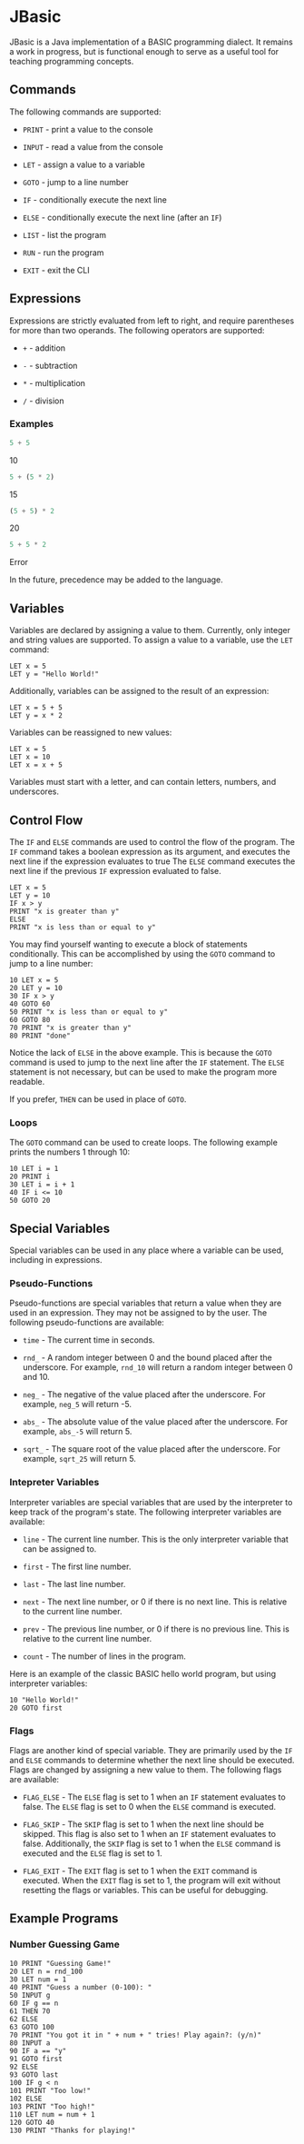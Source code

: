 # JBasic

JBasic is a Java implementation of a BASIC programming dialect. It remains a work in progress, but is functional enough to serve as a useful tool for teaching programming concepts.

## Commands

The following commands are supported:

* `PRINT` - print a value to the console

* `INPUT` - read a value from the console

* `LET` - assign a value to a variable

* `GOTO` - jump to a line number

* `IF` - conditionally execute the next line

* `ELSE` - conditionally execute the next line (after an `IF`)

* `LIST` - list the program

* `RUN` - run the program

* `EXIT` - exit the CLI

## Expressions
Expressions are strictly evaluated from left to right, and require parentheses for more than two operands. The following operators are supported:

* `+` - addition

* `-` - subtraction

* `*` - multiplication

* `/` - division

### Examples

```JavaScript
5 + 5
```
10



```JavaScript
5 + (5 * 2)
```
15



```JavaScript
(5 + 5) * 2
```
20



```JavaScript
5 + 5 * 2
```
Error

In the future, precedence may be added to the language.

## Variables

Variables are declared by assigning a value to them. Currently, only integer and string values are supported. To assign a value to a variable, use the `LET` command:

```BASIC
LET x = 5
LET y = "Hello World!"
```

Additionally, variables can be assigned to the result of an expression:

```BASIC
LET x = 5 + 5
LET y = x * 2
```

Variables can be reassigned to new values:

```BASIC
LET x = 5
LET x = 10
LET x = x + 5
```


Variables must start with a letter, and can contain letters, numbers, and underscores.

## Control Flow

The `IF` and `ELSE` commands are used to control the flow of the program. The `IF` command takes a boolean expression as its argument, and executes the next line if the expression evaluates to true The `ELSE` command executes the next line if the previous `IF` expression evaluated to false.

```BASIC
LET x = 5
LET y = 10
IF x > y
PRINT "x is greater than y"
ELSE
PRINT "x is less than or equal to y"
```

You may find yourself wanting to execute a block of statements conditionally. This can be accomplished by using the `GOTO` command to jump to a line number:

```BASIC
10 LET x = 5
20 LET y = 10
30 IF x > y
40 GOTO 60
50 PRINT "x is less than or equal to y"
60 GOTO 80
70 PRINT "x is greater than y"
80 PRINT "done"
```

Notice the lack of `ELSE` in the above example. This is because the `GOTO` command is used to jump to the next line after the `IF` statement. The `ELSE` statement is not necessary, but can be used to make the program more readable.

If you prefer, `THEN` can be used in place of `GOTO`.

### Loops

The `GOTO` command can be used to create loops. The following example prints the numbers 1 through 10:

```BASIC
10 LET i = 1
20 PRINT i
30 LET i = i + 1
40 IF i <= 10
50 GOTO 20
```

## Special Variables

Special variables can be used in any place where a variable can be used, including in expressions. 

### Pseudo-Functions

Pseudo-functions are special variables that return a value when they are used in an expression. They may not be assigned to by the user. The following pseudo-functions are available:

* `time` - The current time in seconds.

* `rnd_` - A random integer between 0 and the bound placed after the underscore. For example, `rnd_10` will return a random integer between 0 and 10.

* `neg_` - The negative of the value placed after the underscore. For example, `neg_5` will return -5.

* `abs_` - The absolute value of the value placed after the underscore. For example, `abs_-5` will return 5.

* `sqrt_` - The square root of the value placed after the underscore. For example, `sqrt_25` will return 5.

### Intepreter Variables

Interpreter variables are special variables that are used by the interpreter to keep track of the program's state. The following interpreter variables are available:

* `line` - The current line number. This is the only interpreter variable that can be assigned to.

* `first` - The first line number.

* `last` - The last line number.

* `next` - The next line number, or 0 if there is no next line. This is relative to the current line number.

* `prev` - The previous line number, or 0 if there is no previous line. This is relative to the current line number.

* `count` - The number of lines in the program.

Here is an example of the classic BASIC hello world program, but using interpreter variables:

```BASIC
10 "Hello World!"
20 GOTO first
```

### Flags

Flags are another kind of special variable. They are primarily used by the `IF` and `ELSE` commands to determine whether the next line should be executed. Flags are changed by assigning a new value to them. The following flags are available:

* `FLAG_ELSE` - The `ELSE` flag is set to 1 when an `IF` statement evaluates to false. The `ELSE` flag is set to 0 when the `ELSE` command is executed.

* `FLAG_SKIP` - The `SKIP` flag is set to 1 when the next line should be skipped. This flag is also set to 1 when an `IF` statement evaluates to false.  Additionally, the `SKIP` flag is set to 1 when the `ELSE` command is executed and the `ELSE` flag is set to 1.

* `FLAG_EXIT` - The `EXIT` flag is set to 1 when the `EXIT` command is executed. When the `EXIT` flag is set to 1, the program will exit without resetting the flags or variables. This can be useful for debugging.


## Example Programs

### Number Guessing Game

```BASIC
10 PRINT "Guessing Game!"
20 LET n = rnd_100
30 LET num = 1
40 PRINT "Guess a number (0-100): "
50 INPUT g
60 IF g == n
61 THEN 70
62 ELSE
63 GOTO 100
70 PRINT "You got it in " + num + " tries! Play again?: (y/n)"
80 INPUT a
90 IF a == "y"
91 GOTO first
92 ELSE
93 GOTO last
100 IF g < n
101 PRINT "Too low!"
102 ELSE
103 PRINT "Too high!"
110 LET num = num + 1
120 GOTO 40
130 PRINT "Thanks for playing!"
```